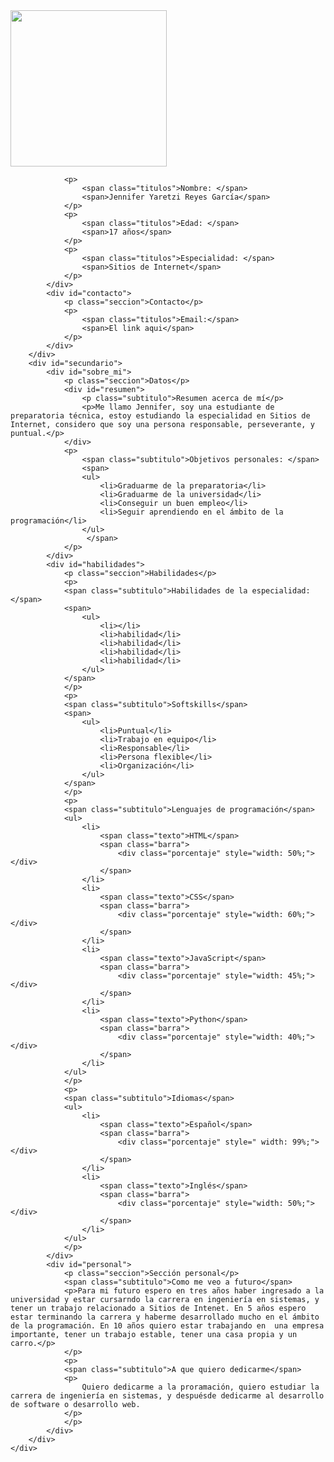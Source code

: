 <html lang="en">
<head>
    <meta charset="UTF-8">
    <meta http-equiv="X-UA-Compatible" content="IE=edge">
    <meta name="viewport" content="width=device-width, initial-scale=1.0">
    <title>Document</title>
</head>
<body>
    <head>
        <link rel="stylesheet" href="estilo.css">
    </head>
    <div class="cv">
        <div id="principal">
            <img src="cv-foto.jpg" height="250px">
            <div id="datos">
                
                <p>
                    <span class="titulos">Nombre: </span>
                    <span>Jennifer Yaretzi Reyes García</span> 
                </p>
                <p>
                    <span class="titulos">Edad: </span>
                    <span>17 años</span>
                </p>
                <p>
                    <span class="titulos">Especialidad: </span>
                    <span>Sitios de Internet</span>
                </p>
            </div>
            <div id="contacto">
                <p class="seccion">Contacto</p>
                <p>
                    <span class="titulos">Email:</span>
                    <span>El link aqui</span>
                </p>
            </div>
        </div>
        <div id="secundario">
            <div id="sobre_mi">
                <p class="seccion">Datos</p>
                <div id="resumen">
                    <p class="subtitulo">Resumen acerca de mí</p>
                    <p>Me llamo Jennifer, soy una estudiante de preparatoria técnica, estoy estudiando la especialidad en Sitios de Internet, considero que soy una persona responsable, perseverante, y puntual.</p>
                </div>
                <p>
                    <span class="subtitulo">Objetivos personales: </span>
                    <span>
                    <ul>
                        <li>Graduarme de la preparatoria</li>
                        <li>Graduarme de la universidad</li>
                        <li>Conseguir un buen empleo</li>
                        <li>Seguir aprendiendo en el ámbito de la programación</li>
                    </ul>
                     </span>
                </p>
            </div>
            <div id="habilidades">
                <p class="seccion">Habilidades</p>
                <p>
                <span class="subtitulo">Habilidades de la especialidad:</span>
                <span>
                    <ul>
                        <li></li>
                        <li>habilidad</li>
                        <li>habilidad</li>
                        <li>habilidad</li>
                        <li>habilidad</li>
                    </ul>
                </span>
                </p>
                <p>
                <span class="subtitulo">Softskills</span>
                <span>
                    <ul>
                        <li>Puntual</li>
                        <li>Trabajo en equipo</li>
                        <li>Responsable</li>
                        <li>Persona flexible</li>
                        <li>Organización</li>
                    </ul>
                </span>
                </p>
                <p>
                <span class="subtitulo">Lenguajes de programación</span>
                <ul>
                    <li>
                        <span class="texto">HTML</span>
                        <span class="barra">
                            <div class="porcentaje" style="width: 50%;"></div>
                        </span>
                    </li>
                    <li>
                        <span class="texto">CSS</span>
                        <span class="barra">
                            <div class="porcentaje" style="width: 60%;"></div>
                        </span>
                    </li>
                    <li>
                        <span class="texto">JavaScript</span>
                        <span class="barra">
                            <div class="porcentaje" style="width: 45%;"></div>
                        </span>
                    </li>
                    <li>
                        <span class="texto">Python</span>
                        <span class="barra">
                            <div class="porcentaje" style="width: 40%;"></div>
                        </span>
                    </li>
                </ul>
                </p>
                <p>
                <span class="subtitulo">Idiomas</span>
                <ul>
                    <li>
                        <span class="texto">Español</span>
                        <span class="barra">
                            <div class="porcentaje" style=" width: 99%;"></div>
                        </span>
                    </li>
                    <li>
                        <span class="texto">Inglés</span>
                        <span class="barra">
                            <div class="porcentaje" style="width: 50%;"></div>
                        </span>
                    </li>
                </ul>
                </p>
            </div>
            <div id="personal">
                <p class="seccion">Sección personal</p> 
                <span class="subtitulo">Como me veo a futuro</span>
                <p>Para mi futuro espero en tres años haber ingresado a la universidad y estar cursarndo la carrera en ingeniería en sistemas, y tener un trabajo relacionado a Sitios de Intenet. En 5 años espero estar terminando la carrera y haberme desarrollado mucho en el ámbito de la programación. En 10 años quiero estar trabajando en  una empresa importante, tener un trabajo estable, tener una casa propia y un carro.</p>
                </p>
                <p>
                <span class="subtitulo">A que quiero dedicarme</span>
                <p>
                    Quiero dedicarme a la proramación, quiero estudiar la carrera de ingeniería en sistemas, y despuésde dedicarme al desarrollo de software o desarrollo web.
                </p>
                </p>
            </div>
        </div>
    </div>
</body>
</html>
